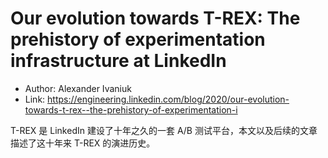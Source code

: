# Our evolution towards T-REX: The prehistory of experimentation infrastructure at LinkedIn

* Author: Alexander Ivaniuk
* Link: https://engineering.linkedin.com/blog/2020/our-evolution-towards-t-rex--the-prehistory-of-experimentation-i

T-REX 是 LinkedIn 建设了十年之久的一套 A/B 测试平台，本文以及后续的文章描述了这十年来 T-REX 的演进历史。
